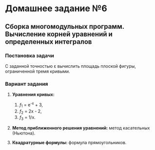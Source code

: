 # Домашнее задание №6
## Сборка многомодульных программ. Вычисление корней уравнений и определенных интегралов

### Постановка задачи
С заданной точностью ε вычислить площадь плоской фигуры, ограниченной тремя кривыми.

### Вариант задания 
1. **Уравнения кривых:** 
   1. <var>f</var><sub>1</sub> = e<sup>-x</sup> + 3,
   2. <var>f</var><sub>2</sub> = 2x - 2,
   3. <var>f</var><sub>3</sub> = 1/x.

3. **Метод приближенного решения уравнений:** метод касательных (Ньютона).
4. **Квадратурные формулы:** формула прямоугольников. 

